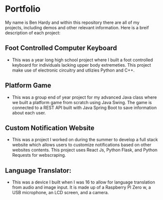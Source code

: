 # Portfolio

My name is Ben Hardy and within this repository there are all of my projects, including demos and other relevant information. Here is a breif description of each project:

## Foot Controlled Computer Keyboard
- This was a year long high school project where I built a foot controlled keyboard for individuals lacking upper body extremeties. This project make use of electronic circuitry and utlizies Python and C++.
## Platform Game
- This was a group end of year project for my advanced Java class where we built a platform game from scratch using Java Swing. The game is connected to a REST API built with Java Spring Boot to save information about each user.
## Custom Notification Website
- This was a project I worked on during the summer to develop a full stack website which allows users to customize notifications based on other websites contents. This project uses React Js, Python Flask, and Python Requests for webscraping.
## Language Translator:
- This was a device I built when I was 16 to allow for language translation from audio and image input. It is made up of a Raspberry PI Zero w, a USB microphone, an LCD screen, and a camera.
